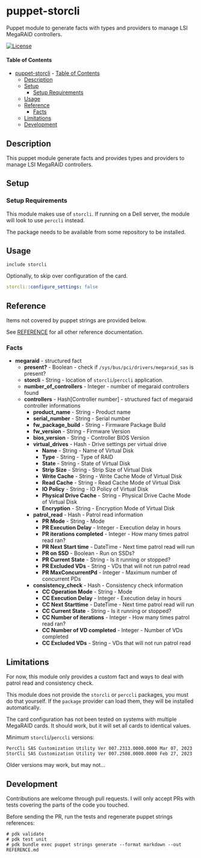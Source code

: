 # puppet-storcli

Puppet module to generate facts with types and providers to manage LSI MegaRAID controllers.

[![License](https://img.shields.io/badge/License-Apache%202.0-blue.svg)](https://opensource.org/licenses/Apache-2.0)

#### Table of Contents

- [puppet-storcli](#puppet-storcli)
      - [Table of Contents](#table-of-contents)
  - [Description](#description)
  - [Setup](#setup)
    - [Setup Requirements](#setup-requirements)
  - [Usage](#usage)
  - [Reference](#reference)
    - [Facts](#facts)
  - [Limitations](#limitations)
  - [Development](#development)

## Description

This puppet module generate facts and provides types and providers to manage LSI MegaRAID controllers.

## Setup

### Setup Requirements

This module makes use of `storcli`.  If running on a Dell server, the module will look to use `perccli` instead.

The package needs to be available from some repository to be installed.

## Usage

```puppet
include storcli
```

Optionally, to skip over configuration of the card.

```yaml
storcli::configure_settings: false
```

## Reference

Items not covered by puppet strings are provided below.

See [REFERENCE](REFERENCE.md) for all other reference documentation.

### Facts

- **megaraid** - structured fact
  - **present?** - Boolean - check if `/sys/bus/pci/drivers/megaraid_sas` is present?
  - **storcli** - String - location of `storcli`/`perccli` application.
  - **number_of_controllers** - Integer - number of megaraid controllers found
  - **controllers** - Hash[Controller number] - structured fact of megaraid controller informations
    - **product_name** - String - Product name
    - **serial_number** - String - Serial number
    - **fw_package_build** - String - Firmware Package Build
    - **fw_version** - String - Firmware Version
    - **bios_version** - String - Controller BIOS Version
    - **virtual_drives** - Hash - Drive settings per virtual drive
      - **Name** - String - Name of Virtual Disk
      - **Type** - String - Type of RAID
      - **State** - String - State of Virtual Disk
      - **Strip Size** - String - Strip Size of Virtual Disk
      - **Write Cache** - String - Write Cache Mode of Virtual Disk
      - **Read Cache** - String - Read Cache Mode of Virtual Disk
      - **IO Policy** - String - IO Policy of Virtual Disk
      - **Physical Drive Cache** - String - Physical Drive Cache Mode of Virtual Disk
      - **Encryption** - String - Encryption Mode of Virtual Disk
    - **patrol_read** - Hash - Patrol read information
      - **PR Mode** - String - Mode
      - **PR Execution Delay** - Integer - Execution delay in hours
      - **PR iterations completed** - Integer - How many times patrol read ran?
      - **PR Next Start time** - DateTime - Next time patrol read will run
      - **PR on SSD** - Boolean - Run on SSDs?
      - **PR Current State** - String - Is it running or stopped?
      - **PR Excluded VDs** - String - VDs that will not run patrol read
      - **PR MaxConcurrentPd** - Integer - Maximum number of concurrent PDs
    - **consistency_check** - Hash - Consistency check information
      - **CC Operation Mode** - String - Mode
      - **CC Execution Delay** - Integer - Execution delay in hours
      - **CC Next Starttime** - DateTime - Next time patrol read will run
      - **CC Current State** - String - Is it running or stopped?
      - **CC Number of iterations** - Integer - How many times patrol read ran?
      - **CC Number of VD completed** - Integer - Number of VDs completed
      - **CC Excluded VDs** - String - VDs that will not run patrol read

## Limitations

For now, this module only provides a custom fact and ways to deal with patrol read and consistency check.

This module does not provide the `storcli` or `perccli` packages, you must do that yourself.  If the `package` provider can load them, they will be installed automatically.

The card configuration has not been tested on systems with multiple MegaRAID cards.  It should work, but it will set all cards to identical values.

Minimum `storcli`/`perccli` versions:

```
PercCli SAS Customization Utility Ver 007.2313.0000.0000 Mar 07, 2023
StorCli SAS Customization Utility Ver 007.2508.0000.0000 Feb 27, 2023
```

Older versions may work, but may not...

## Development

Contributions are welcome through pull requests. I will only accept PRs with tests covering the parts of the code you touched.

Before sending the PR, run the tests and regenerate puppet strings references:

```
# pdk validate
# pdk test unit
# pdk bundle exec puppet strings generate --format markdown --out REFERENCE.md
```
